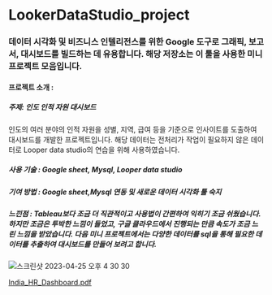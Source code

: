 # LookerDataStudio_project
### 데이터 시각화 및 비즈니스 인텔리전스를 위한 Google 도구로 그래픽, 보고서, 대시보드를 빌드하는 데 유용합니다. 해당 저장소는 이 툴을 사용한 미니 프로젝트 모음입니다.


#### 프로젝트 소개 :
##### 주제: 인도 인적 자원 대시보드
인도의 여러 분야의 인적 자원을 성별, 지역, 급여 등을 기준으로 인사이트를 도출하여 대시보드를 개발한 프로젝트입니다.
해당 데이터는 전처리가 작업이 필요하지 않은 데이터로 Looper data studio의 연습을 위해 사용하였습니다.


##### 사용 기술 : Google sheet, Mysql, Looper data studio

##### 기여 방법 : Google sheet,Mysql 연동 및 새로운 데이터 시각화 툴 숙지

##### 느낀점 : Tableau보다 조금 더 직관적이고 사용법이 간편하여 익히기 조금 쉬웠습니다. 하지만 조금은 투박한 느낌이 들었고, 구글 클라우드에서 진행되는 만큼 속도가 조금 느린 느낌을 받았습니다. 다음 미니 프로젝트에서는 다양한 데이터를 sql을 통해 필요한 데이터를 추출하여 대시보드를 만들어 보려고 합니다.
 
 
 ![스크린샷 2023-04-25 오후 4 30 30](https://user-images.githubusercontent.com/109095108/234453236-17ed818d-6f8c-4088-afbf-9b189777e541.png)

[India_HR_Dashboard.pdf](https://github.com/YoungMinSW/LookerDataStudio_project/files/11328452/India_HR_Dashboard.pdf)
